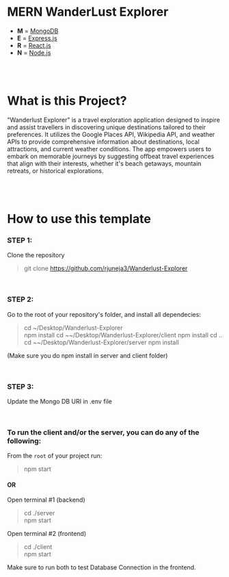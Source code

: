 # MERN WanderLust Explorer

- **M** = [MongoDB](https://www.mongodb.com)
- **E** = [Express.js](https://expressjs.com)
- **R** = [React.js](https://reactjs.org)
- **N** = [Node.js](https://nodejs.org)

<br />
<br />

# What is this Project?
"Wanderlust Explorer" is a travel exploration application designed to inspire and assist travellers in discovering unique destinations tailored to their preferences. It utilizes the Google Places API, Wikipedia API, and weather APIs to provide comprehensive information about destinations, local attractions, and current weather conditions. The app empowers users to embark on memorable journeys by suggesting offbeat travel experiences that align with their interests, whether it's beach getaways, mountain retreats, or historical explorations.

<br />
<br />

# How to use this template

### STEP 1:

Clone the repository
> git clone https://github.com/rjuneja3/Wanderlust-Explorer

<br />

### STEP 2:

Go to the root of your repository's folder, and install all dependecies:

> cd ~/Desktop/Wanderlust-Explorer<br />
> npm install
> cd ~~/Desktop/Wanderlust-Explorer/client
> npm install
> cd ..
> cd ~~/Desktop/Wanderlust-Explorer/server
> npm install

(Make sure you do npm install in server and client folder)

<br />

### STEP 3:

Update the Mongo DB URI in .env file

<br />


### To run the client and/or the server, you can do any of the following:

From the `root` of your project run:
> npm start

#### OR

Open terminal #1 (backend)
> cd ./server<br />
> npm start

Open terminal #2 (frontend)
> cd ./client<br />
> npm start

Make sure to run both to test Database Connection in the frontend.